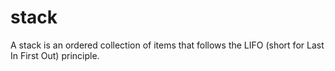 # stack
A stack is an ordered collection of items that follows the LIFO (short for Last In First Out) principle.
